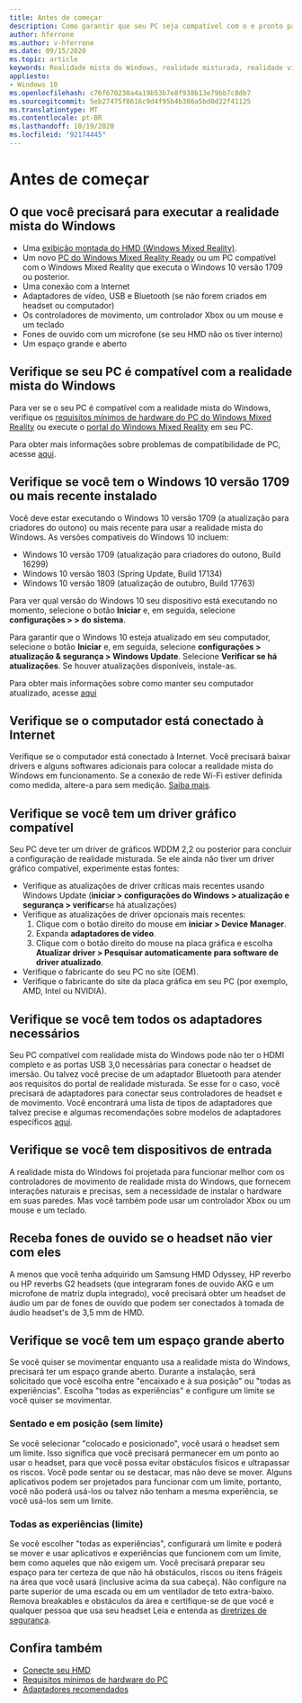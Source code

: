 ```yaml
---
title: Antes de começar
description: Como garantir que seu PC seja compatível com o e pronto para o Windows Mixed Reality.
author: hferrone
ms.author: v-hferrone
ms.date: 09/15/2020
ms.topic: article
keywords: Realidade mista do Windows, realidade misturada, realidade virtual, VR, MR, compatível, compatibilidade, introdução, instalação, PC, requisitos do sistema
appliesto:
- Windows 10
ms.openlocfilehash: c76f670230a4a19b53b7e8f938b13e79bb7c8db7
ms.sourcegitcommit: 5eb27475f8616c9d4f95b4b386a5bd0d22f41125
ms.translationtype: MT
ms.contentlocale: pt-BR
ms.lasthandoff: 10/19/2020
ms.locfileid: "92174445"
---
```

# <a name="before-you-start"></a>Antes de começar

## <a name="what-youll-need-to-run-windows-mixed-reality"></a>O que você precisará para executar a realidade mista do Windows

* Uma [exibição montada do HMD (Windows Mixed Reality)](https://www.microsoft.com/en-us/windows/windows-mixed-reality-devices).
* Um novo [PC do Windows Mixed Reality Ready](https://support.microsoft.com/en-us/help/4039260/windows-10-mixed-reality-pc-hardware-guidelines) ou um PC compatível com o Windows Mixed Reality que executa o Windows 10 versão 1709 ou posterior.
* Uma conexão com a Internet
* Adaptadores de vídeo, USB e Bluetooth (se não forem criados em headset ou computador)
* Os controladores de movimento, um controlador Xbox ou um mouse e um teclado
* Fones de ouvido com um microfone (se seu HMD não os tiver interno)
* Um espaço grande e aberto

## <a name="make-sure-your-pc-is-compatible-with-windows-mixed-reality"></a>Verifique se seu PC é compatível com a realidade mista do Windows

Para ver se o seu PC é compatível com a realidade mista do Windows, verifique os [requisitos mínimos de hardware do PC do Windows Mixed Reality](windows-mixed-reality-minimum-pc-hardware-compatibility-guidelines.md) ou execute o [portal do Windows Mixed Reality](install-windows-mixed-reality.md#launch-mixed-reality-portal) em seu PC.

Para obter mais informações sobre problemas de compatibilidade de PC, acesse [aqui](https://support.microsoft.com/en-us/help/4045777/windows-10-get-help-with-pc-compatibility-in-windows-mixed-reality).

## <a name="make-sure-you-have-the-windows-10-version-1709-or-newer-installed"></a>Verifique se você tem o Windows 10 versão 1709 ou mais recente instalado

Você deve estar executando o Windows 10 versão 1709 (a atualização para criadores do outono) ou mais recente para usar a realidade mista do Windows. As versões compatíveis do Windows 10 incluem:
* Windows 10 versão 1709 (atualização para criadores do outono, Build 16299)
* Windows 10 versão 1803 (Spring Update, Build 17134)
* Windows 10 versão 1809 (atualização de outubro, Build 17763)

Para ver qual versão do Windows 10 seu dispositivo está executando no momento, selecione o botão **Iniciar** e, em seguida, selecione **configurações > > do sistema**.

Para garantir que o Windows 10 esteja atualizado em seu computador, selecione o botão **Iniciar** e, em seguida, selecione **configurações > atualização & segurança > Windows Update**.  Selecione **Verificar se há atualizações**. Se houver atualizações disponíveis, instale-as.

Para obter mais informações sobre como manter seu computador atualizado, acesse [aqui](https://support.microsoft.com/en-us/help/12373/windows-update-faq)

## <a name="make-sure-your-pc-is-connected-to-the-internet"></a>Verifique se o computador está conectado à Internet

Verifique se o computador está conectado à Internet. Você precisará baixar drivers e alguns softwares adicionais para colocar a realidade mista do Windows em funcionamento.  Se a conexão de rede Wi-Fi estiver definida como medida, altere-a para sem medição. [Saiba mais](https://support.microsoft.com/en-us/help/4028458/windows-metered-connections-in-windows-10).

## <a name="make-sure-you-have-a-compatible-graphics-driver"></a>Verifique se você tem um driver gráfico compatível

Seu PC deve ter um driver de gráficos WDDM 2,2 ou posterior para concluir a configuração de realidade misturada. Se ele ainda não tiver um driver gráfico compatível, experimente estas fontes:

* Verifique as atualizações de driver críticas mais recentes usando Windows Update (**iniciar > configurações do Windows > atualização e segurança > verificar**se há atualizações)
* Verifique as atualizações de driver opcionais mais recentes:
    1. Clique com o botão direito do mouse em **iniciar > Device Manager**.
    2. Expanda **adaptadores de vídeo**.
    3. Clique com o botão direito do mouse na placa gráfica e escolha **Atualizar driver > Pesquisar automaticamente para software de driver atualizado**.
* Verifique o fabricante do seu PC no site (OEM).
* Verifique o fabricante do site da placa gráfica em seu PC (por exemplo, AMD, Intel ou NVIDIA).

## <a name="make-sure-that-you-have-any-required-adapters"></a>Verifique se você tem todos os adaptadores necessários

Seu PC compatível com realidade mista do Windows pode não ter o HDMI completo e as portas USB 3,0 necessárias para conectar o headset de imersão. Ou talvez você precise de um adaptador Bluetooth para atender aos requisitos do portal de realidade misturada.  Se esse for o caso, você precisará de adaptadores para conectar seus controladores de headset e de movimento. Você encontrará uma lista de tipos de adaptadores que talvez precise e algumas recomendações sobre modelos de adaptadores específicos [aqui](recommended-adapters-for-windows-mixed-reality-capable-pcs.md).

## <a name="make-sure-that-you-have-input-devices"></a>Verifique se você tem dispositivos de entrada

A realidade mista do Windows foi projetada para funcionar melhor com os controladores de movimento de realidade mista do Windows, que fornecem interações naturais e precisas, sem a necessidade de instalar o hardware em suas paredes. Mas você também pode usar um controlador Xbox ou um mouse e um teclado.

## <a name="get-headphones-if-your-headset-didnt-come-with-them"></a>Receba fones de ouvido se o headset não vier com eles

A menos que você tenha adquirido um Samsung HMD Odyssey, HP reverbo ou HP reverbs G2 headsets (que integraram fones de ouvido AKG e um microfone de matriz dupla integrado), você precisará obter um headset de áudio um par de fones de ouvido que podem ser conectados à tomada de áudio headset's de 3,5 mm de HMD.

## <a name="make-sure-that-you-have-a-large-open-space"></a>Verifique se você tem um espaço grande aberto

Se você quiser se movimentar enquanto usa a realidade mista do Windows, precisará ter um espaço grande aberto.  Durante a instalação, será solicitado que você escolha entre "encaixado e à sua posição" ou "todas as experiências". Escolha "todas as experiências" e configure um limite se você quiser se movimentar.

### <a name="seated-and-standing-no-boundary"></a>Sentado e em posição (sem limite)

Se você selecionar "colocado e posicionado", você usará o headset sem um limite. Isso significa que você precisará permanecer em um ponto ao usar o headset, para que você possa evitar obstáculos físicos e ultrapassar os riscos. Você pode sentar ou se destacar, mas não deve se mover. Alguns aplicativos podem ser projetados para funcionar com um limite, portanto, você não poderá usá-los ou talvez não tenham a mesma experiência, se você usá-los sem um limite.

### <a name="all-experiences-boundary"></a>Todas as experiências (limite)

Se você escolher "todas as experiências", configurará um limite e poderá se mover e usar aplicativos e experiências que funcionem com um limite, bem como aqueles que não exigem um. Você precisará preparar seu espaço para ter certeza de que não há obstáculos, riscos ou itens frágeis na área que você usará (inclusive acima da sua cabeça). Não configure na parte superior de uma escada ou em um ventilador de teto extra-baixo. Remova breakables e obstáculos da área e certifique-se de que você e qualquer pessoa que usa seu headset Leia e entenda as [diretrizes de segurança](https://support.microsoft.com/en-us/help/4039969/windows-10-mixed-reality-immersive-headset-health-safety-comfort).

## <a name="see-also"></a>Confira também

* [Conecte seu HMD](plug-in-your-headset.md)
* [Requisitos mínimos de hardware do PC](windows-mixed-reality-minimum-pc-hardware-compatibility-guidelines.md)
* [Adaptadores recomendados](recommended-adapters-for-windows-mixed-reality-capable-pcs.md)